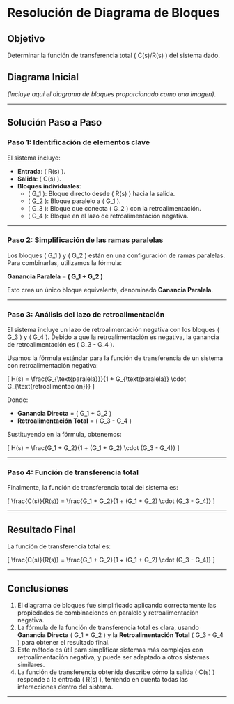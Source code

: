 # Resolución de Diagrama de Bloques

## Objetivo
Determinar la función de transferencia total \( C(s)/R(s) \) del sistema dado.

## Diagrama Inicial
*(Incluye aquí el diagrama de bloques proporcionado como una imagen).*

---

## Solución Paso a Paso

### Paso 1: Identificación de elementos clave
El sistema incluye:
- **Entrada**: \( R(s) \).
- **Salida**: \( C(s) \).
- **Bloques individuales**:
  - \( G_1 \): Bloque directo desde \( R(s) \) hacia la salida.
  - \( G_2 \): Bloque paralelo a \( G_1 \).
  - \( G_3 \): Bloque que conecta \( G_2 \) con la retroalimentación.
  - \( G_4 \): Bloque en el lazo de retroalimentación negativa.

---

### Paso 2: Simplificación de las ramas paralelas
Los bloques \( G_1 \) y \( G_2 \) están en una configuración de ramas paralelas. Para combinarlas, utilizamos la fórmula:

**Ganancia Paralela = \( G_1 + G_2 \)**

Esto crea un único bloque equivalente, denominado **Ganancia Paralela**.

---

### Paso 3: Análisis del lazo de retroalimentación
El sistema incluye un lazo de retroalimentación negativa con los bloques \( G_3 \) y \( G_4 \). Debido a que la retroalimentación es negativa, la ganancia de retroalimentación es \( G_3 - G_4 \).

Usamos la fórmula estándar para la función de transferencia de un sistema con retroalimentación negativa:

\[
H(s) = \frac{G_{\text{paralela}}}{1 + G_{\text{paralela}} \cdot G_{\text{retroalimentación}}}
\]

Donde:
- **Ganancia Directa** = \( G_1 + G_2 \)
- **Retroalimentación Total** = \( G_3 - G_4 \)

Sustituyendo en la fórmula, obtenemos:

\[
H(s) = \frac{G_1 + G_2}{1 + (G_1 + G_2) \cdot (G_3 - G_4)}
\]

---

### Paso 4: Función de transferencia total
Finalmente, la función de transferencia total del sistema es:

\[
\frac{C(s)}{R(s)} = \frac{G_1 + G_2}{1 + (G_1 + G_2) \cdot (G_3 - G_4)}
\]

---

## Resultado Final
La función de transferencia total es:

\[
\frac{C(s)}{R(s)} = \frac{G_1 + G_2}{1 + (G_1 + G_2) \cdot (G_3 - G_4)}
\]

---

## Conclusiones
1. El diagrama de bloques fue simplificado aplicando correctamente las propiedades de combinaciones en paralelo y retroalimentación negativa.
2. La fórmula de la función de transferencia total es clara, usando **Ganancia Directa** \( G_1 + G_2 \) y la **Retroalimentación Total** \( G_3 - G_4 \) para obtener el resultado final.
3. Este método es útil para simplificar sistemas más complejos con retroalimentación negativa, y puede ser adaptado a otros sistemas similares.
4. La función de transferencia obtenida describe cómo la salida \( C(s) \) responde a la entrada \( R(s) \), teniendo en cuenta todas las interacciones dentro del sistema.

---

